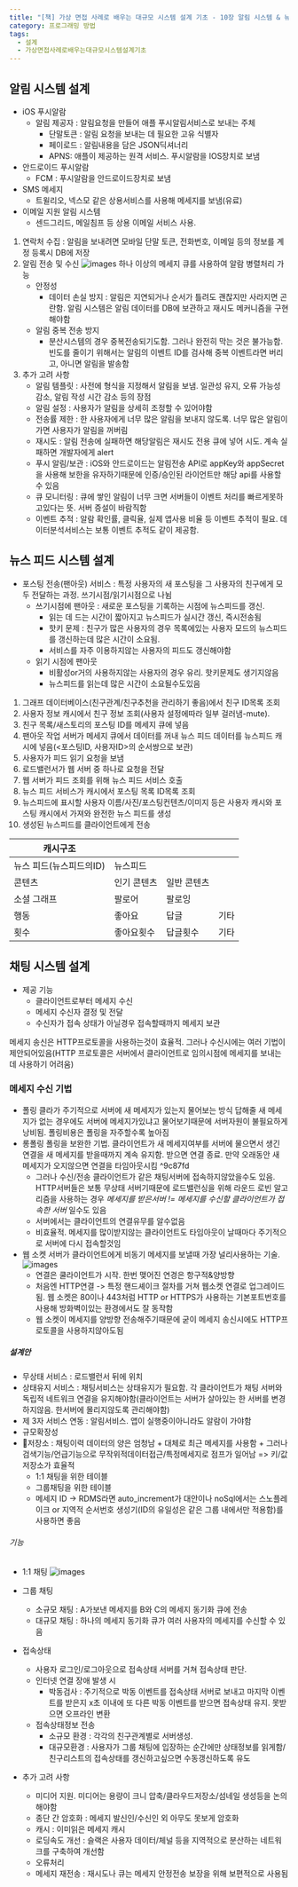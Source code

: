 ```yaml
---
title: "[책] 가상 면접 사례로 배우는 대규모 시스템 설계 기초 - 10장 알림 시스템 & 뉴스 피드 시스템 & 채팅 시스템"
category: 프로그래밍 방법
tags:
  - 설계
  - 가상면접사례로배우는대규모시스템설계기초
---
```


## 알림 시스템 설계

- iOS 푸시알람
	- 알림 제공자 : 알림요청을 만들어 애플 푸시알림서비스로 보내는 주체
		- 단말토큰 : 알림 요청을 보내는 데 필요한 고유 식별자
		- 페이로드 : 알림내용을 담은 JSON딕셔너리
		- APNS: 애플이 제공하는 원격 서비스. 푸시알람을 IOS장치로 보냄
- 안드로이드 푸시알람
	- FCM : 푸시알람을 안드로이드장치로 보냄
- SMS 메세지
	- 트윌리오, 넥스모 같은 상용서비스를 사용해 메세지를 보냄(유료)
- 이메일 지원 알림 시스템
	- 센드그리드, 메일침프 등 상용 이메일 서비스 사용.

1. 연락처 수집 : 알림을 보내려면 모바일 단말 토큰, 전화번호, 이메일 등의 정보를 계정 등록시 DB에 저장
2. 알림 전송 및 수신
	![images](/assets/images/대규모/2024-03-30.18.26.04.png)
	하나 이상의 메세지 큐를 사용하여 알람 병렬처리 가능
	- 안정성
		- 데이터 손실 방지 : 알림은 지연되거나 순서가 틀려도 괜찮지만 사라지면 곤란함. 알림 시스템은 알림 데이터를 DB에 보관하고 재시도 메커니즘을 구현해야함
	- 알림 중복 전송 방지
		- 분산시스템의 경우 중복전송되기도함. 그러나 완전히 막는 것은 불가능함. 빈도를 줄이기 위해서는 알림의 이벤트 ID를 검사해 중복 이벤트라면 버리고, 아니면 알림을 발송함
3. 추가 고려 사항
	- 알림 템플릿 : 사전에 형식을 지정해서 알림을 보냄. 일관성 유지, 오류 가능성 감소, 알림 작성 시간 감소 등의 장점
	- 알림 설정 : 사용자가 알림을 상세히 조정할 수 있어야함
	- 전송률 제한 : 한 사용자에게 너무 많은 알림을 보내지 않도록. 너무 많은 알림이 가면 사용자가 알림을 꺼버림
	- 재시도 : 알림 전송에 실패하면 해당알림은 재시도 전용 큐에 넣어 시도. 계속 실패하면 개발자에게 alert
	- 푸시 알림/보관 : iOS와 안드로이드는 알림전송 API로 appKey와 appSecret을 사용해 보한을 유자하기때문에 인증/승인된 라이언트만 해당 api를 사용할 수 있음
	- 큐 모니터링 : 큐에 쌓인 알림이 너무 크면 서버들이 이벤트 처리를 빠르게못하고있다는 뜻. 서버 증설이 바람직함
	- 이벤트 추적 : 알람 확인률, 클릭율, 실제 앱사용 비율 등 이벤트 추적이 필요. 데이터분석서비스는 보통 이벤트 추적도 같이 제공함. 

## 뉴스 피드 시스템 설계

- 포스팅 전송(팬아웃) 서비스 : 특정 사용자의 새 포스팅을 그 사용자의 친구에게 모두 전달하는 과정. 쓰기시점/읽기시점으로 나뉨
	- 쓰기시점에 팬아웃 : 새로운 포스팅을 기록하는 시점에 뉴스피드를 갱신. 
		- 읽는 데 드는 시간이 짧아지고 뉴스피드가 실시간 갱신, 즉시전송됨
		- 핫키 문제 : 친구가 많은 사용자의 경우 목록에있는 사용자 모드의 뉴스피드를 갱신하는데 많은 시간이 소요됨.
		- 서비스를 자주 이용하지않는 사용자의 피드도 갱신해야함
	- 읽기 시점에 팬아웃
		- 비활성or거의 사용하지않는 사용자의 경우 유리. 핫키문제도 생기지않음
		- 뉴스피드를 읽는데 많은 시간이 소요될수도있음
1. 그래프 데이터베이스(친구관계/친구추천을 관리하기 좋음)에서 친구 ID목록 조회
2. 사용자 정보 캐시에서 친구 정보 조회(사용자 설정에따라 일부 걸러냄-mute). 
3. 친구 목록/새스토리의 포스팅 ID를 메세지 큐에 넣음
4. 팬아웃 작업 서버가 메세지 큐에서 데이터를 꺼내 뉴스 피드 데이터를 뉴스피드 캐시에 넣음(<포스팅ID, 사용자ID>의 순서쌍으로 보관)
5. 사용자가 피드 읽기 요청을 보냄
6. 로드밸런서가 웹 서버 중 하나로 요청을 전달
7. 웹 서버가 피드 조회를 위해 뉴스 피드 서비스 호출
8. 뉴스 피드 서비스가 캐시에서 포스팅 목록 ID목록 조회
9. 뉴스피드에 표시할 사용자 이름/사진/포스팅컨텐츠/이미지 등은 사용자 캐시와 포스팅 캐시에서 가져와 완전한 뉴스 피드를 생성
10. 생성된 뉴스피드를 클라이언트에게 전송

| 캐시구조           |        |        |     |
| -------------- | ------ | ------ | --- |
| 뉴스 피드(뉴스피드의ID) | 뉴스피드   |        |     |
| 콘텐츠            | 인기 콘텐츠 | 일반 콘텐츠 |     |
| 소셜 그래프         | 팔로어    | 팔로잉    |     |
| 행동             | 좋아요    | 답글     | 기타  |
| 횟수             | 좋아요횟수  | 답글횟수   | 기타  |

## 채팅 시스템 설계
- 제공 기능
	- 클라이언트로부터 메세지 수신
	- 메세지 수신자 결정 및 전달
	- 수신자가 접속 상태가 아닐경우 접속할때까지 메세지 보관

메세지 송신은 HTTP프로토콜을 사용하는것이 효율적. 그러나 수신시에는 여러 기법이 제안되어있음(HTTP 프로토콜은 서버에서 클라이언트로 임의시점에 메세지를 보내는데 사용하기 어려움)
### 메세지 수신 기법
- 폴링
	클라가 주기적으로 서버에 새 메세지가 있는지 물어보는 방식
	답해줄 새 메세지가 없는 경우에도 서버에 메세지가있냐고 물어보기때문에 서버자원이 불필요하게 낭비됨. 폴링비용은 폴링을 자주할수록 높아짐
- 롱폴링
  폴링을 보완한 기법. 클라이언트가 새 메세지여부를 서버에 물으면서 생긴 연결을 새 메세지를 받을때까지 계속 유지함. 받으면 연결 종료. 만약 오래동안 새 메세지가 오지않으면 연결을 타임아웃시킴 ^9c87fd
  - 그러나 수신/전송 클라이언트가 같은 채팅서버에 접속하지않았을수도 있음. HTTP서버들은 보통 무상태 서버기때문에 로드밸런싱을 위해 라운드 로빈 알고리즘을 사용하는 경우 *메세지를 받은서버 != 메세지를 수신할 클라이언트가 접속한 서버* 일수도 있음
  - 서버에서는 클라이언트의 연결유무를 알수없음
  - 비효율적. 메세지를 많이받지않는 클라이언트도 타임아웃이 날때마다 주기적으로 서버에 다시 접속할것임
- 웹 소켓
	서버가 클라이언트에게 비동기 메세지를 보낼때 가장 널리사용하는 기술.
	![images](/assets/images/대규모/2024-03-31.11.32.13.png)
	- 연결은 쿨라이언트가 시작. 한번 맺어진 연경은 항구적&양방향
	- 처음엔 HTTP연결 -> 특정 핸드셰이크 절차를 거쳐 웹소켓 연결로 업그레이드됨. 웹 소켓은 80이나 443처럼 HTTP or HTTPS가 사용하는 기본포트번호를 사용해 방화벽이있는 환경에서도 잘 동작함
	- 웹 소켓이 메세지를 양방향 전송해주기때문에 굳이 메세지 송신시에도 HTTP프로토콜을 사용하지않아도됨
	
##### 설계안
- 무상태 서비스 : 로드밸런서 뒤에 위치
- 상태유지 서비스 : 채팅서비스는 상태유지가 필요함. 각 클라이언트가 채팅 서버와 독립적 네트워크 연결을 유지해야함(클라이언트는 서버가 살아있는 한 서버를 변경하지않음. 한서버에 몰리지않도록 관리해야함)
- 제 3자 서비스 연동 : 알림서비스. 앱이 실행중이아니라도 알람이 가야함
- 규모확장성
- 저장소 : 채팅이력 데이터의 양은 엄청남 + 대체로 최근 메세지를 사용함 + 그러나 검색기능/언급기능으로 무작위적데이터접근/특정메세지로 점프가 일어남
  => 키/값 저장소가 효율적
	- 1:1 채팅을 위한 테이블
	- 그룹채팅을 위한 테이블
	- 메세지 ID -> RDMS라면 auto_increment가 대안이나 noSql에서는 스노플레이크 or 지역적 순서번호 생성기(ID의 유일성은 같은 그룹 내에서만 적용함)를 사용하면 좋음
###### 기능
- 1:1 채팅
![images](/assets/images/대규모/2024-03-31.12.11.25.png)
- 그룹 채팅
	- 소규모 채팅 : A가보낸 메세지를 B와 C의 메세지 동기화 큐에 전송
	- 대규모 채팅 : 하나의 메세지 동기화 큐가 여러 사용자의 메세지를 수신할 수 있음
- 접속상태
	- 사용자 로그인/로그아웃으로 접속상태 서버를 거쳐 접속상태 판단. 
	- 인터넷 연결 장애 발생 시
		- 박동검사 : 주기적으로 박동 이벤트를 접속상태 서버로 보내고 마지막 이벤트를 받은지 x초 이내에 또 다른 박동 이벤트를 받으면 접속상태 유지. 못받으면 오프라인 변환
	- 접속상태정보 전송
		- 소규모 환경 : 각각의 친구관계별로 서버생성.
		- 대규모환경 : 사용자가 그룹 채팅에 입장하는 순간에만 상태정보를 읽게함/친구리스트의 접속상태를 갱신하고싶으면 수동갱신하도록 유도

- 추가 고려 사항
	- 미디어 지원. 미디어는 용량이 크니 압축/클라우드저장소/섬네일 생성등을 논의해야함
	- 종단 간 암호화 : 메세지 발신인/수신인 외 아무도 못보게 암호화
	- 캐시 : 이미읽은 메세지 캐시
	- 로딩속도 개선 : 슬랙은 사용자 데이터/체널 등을 지역적으로 분산하는 네트워크를 구축하여 개선함
	- 오류처리
	- 메세지 재전송 : 재시도나 큐는 메세지 안정전송 보장을 위해 보편적으로 사용됨
	